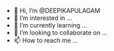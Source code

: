 - 👋 Hi, I’m @DEEPIKAPULAGAM
- 👀 I’m interested in ...
- 🌱 I’m currently learning ...
- 💞️ I’m looking to collaborate on ...
- 📫 How to reach me ...

<!---
DEEPIKAPULAGAM/DEEPIKAPULAGAM is a ✨ special ✨ repository because its `README.md` (this file) appears on your GitHub profile.
You can click the Preview link to take a look at your changes.
--->
